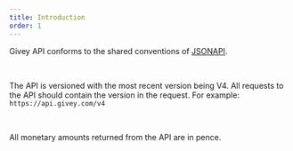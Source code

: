 ```yaml
---
title: Introduction
order: 1
---
```


<p>
  Givey API conforms to the shared conventions of <a href="http://jsonapi.org/" target="_blank">JSONAPI</a>.
</p>
<br />
<p>
  The API is versioned with the most recent version being V4. All requests to the API should contain the version in the request.
  For example: <code>https://api.givey.com/v4</code>
</p>
<br />
<p>
  All monetary amounts returned from the API are in pence.
</p>
